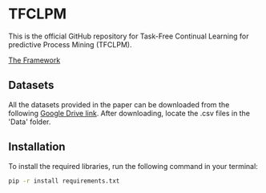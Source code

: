 # TFCLPM

This is the official GitHub repository for Task-Free Continual Learning for predictive Process Mining (TFCLPM). 

[The Framework](./TFCLPM.png)

## Datasets

All the datasets provided in the paper can be downloaded from the following [Google Drive link](https://drive.google.com/drive/folders/1HT0_BM1AvMBQOpQglEH8xoT7NiiSaqVG?usp=share_link). After downloading, locate the .csv files in the 'Data' folder.

## Installation
To install the required libraries, run the following command in your terminal:

```bash
pip -r install requirements.txt
```
